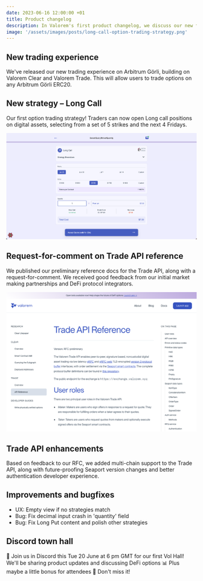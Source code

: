 ```yaml
---
date: 2023-06-16 12:00:00 +01
title: Product changelog
description: In Valorem's first product changelog, we discuss our new frontend, our Trade API, a new options trading strategy, and more!
image: '/assets/images/posts/long-call-option-trading-strategy.png'
---
```


## New trading experience

We've released our new trading experience on Arbitrum Görli, building on Valorem Clear and
Valorem Trade. This will allow users to trade options on any Arbitrum Görli ERC20.

## New strategy – Long Call

Our first option trading strategy! Traders can now open Long call positions on digital assets, selecting from a set of 5
strikes and the next 4 Fridays.

![Long Call Option Trading Strategy](/assets/images/posts/long-call-option-trading-strategy.png)

## Request-for-comment on Trade API reference

We published our preliminary reference docs for the Trade API, along with a request-for-comment. We received good
feedback from our initial market making partnerships and DeFi protocol integrators.

![Valorem Trade API RFC](/assets/images/posts/valorem-trade-api-rfc.png)

## Trade API enhancements

Based on feedback to our RFC, we added multi-chain support to the Trade API, along with future-proofing Seaport version
changes and better authentication developer experience.

## Improvements and bugfixes

- UX: Empty view if no strategies match
- Bug: Fix decimal input crash in 'quantity' field
- Bug: Fix Long Put content and polish other strategies

## Discord town hall

📢 Join us in Discord this Tue 20 June at 6 pm GMT for our first Vol Hall! We'll be sharing product updates and
discussing DeFi options 📊 Plus maybe a little bonus for attendees 🤫 Don't miss it!
